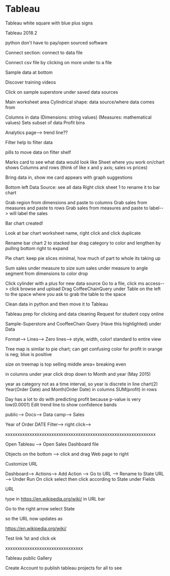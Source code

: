# Tableau

Tableau white square with blue plus signs

Tableau 2018.2

python don't have to pay/open sourced software

Connect section: connect to data file

Connect csv file by clicking on more under to a file

Sample data at bottom

Discover training videos

Click on sample superstore under saved data sources


Main worksheet area
Cylindrical shape: data source/where data comes from 

Columns in data
(Dimensions: string values)
(Measures: mathematical values)
Sets subset of data
Profit bins

Analytics page--> trend line??

Filter help to filter data

pills to move data on filter shelf

Marks card to see what data would look like
Sheet where you work on/chart shows
Columns and rows (think of like x and y axis; sales vs prices)

Bring data in, show me card appears with graph suggestions

Bottom left Data Source: see all data
Right click sheet 1 to rename it to bar chart

Grab region from dimensions and paste to columns
Grab sales from measures and paste to rows
Grab sales from measures and paste to label--> will label the sales

Bar chart created!

Look at bar chart worksheet name, right click and click duplicate

Rename bar chart 2 to stacked bar
drag category to color and lengthen by pulling bottom right to expand

Pie chart: keep pie slices minimal, how much of part to whole its taking up

Sum sales under measure to size
sum sales under measure to angle
segment from dimensions to color drop

Click cylinder with a plus for new data source 
Go to a file, click ms access--> click browse and upload
Drag CoffeeChainQuery under Table on the left to the space where you ask to grab the table to the space

Clean data in python and then move it to Tableau

Tableau prep for clicking and data cleaning
Request for student copy online

Sample-Superstore and CooffeeChain Query (Have this highlighted) under Data

Format--> Lines--> Zero lines--> style, width, color!
standard to entire view

Tree map is similar to pie chart; can get confusing
color for profit in orange is neg; blue is positive

size on treemap is top selling 
middle area= breaking even

in columns 
under year click drop down to Month and year (May 2015)

year as category not as a time interval, so year is discrete in line chart(2)
Year(Order Date) and Month(Order Date) in columns
SUM(profit) in rows

Day has a lot to do with predicting profit because p-value is very low(0.0001) 
Edit trend line to show confidence bands

public--> Docs--> Data camp--> Sales

Year of Order DATE Filter--> right click-->


xxxxxxxxxxxxxxxxxxxxxxxxxxxxxxxxxxxxxxxxxxxxxxxxxxxxxxxxxxxxxx

Open Tableau --> Open Sales Dashboard file

Objects on the bottom --> click and drag Web page to right

Customize URL

Dashboard--> Actions--> Add Action --> Go to URL --> Rename to State URL --> Under Run On click select then click according to State under Fields

URL 

type in https://en.wikipedia.org/wiki/   in URL bar

Go to the right arrow select State    

so the URL now updates as  

https://en.wikipedia.org/wiki/<State>

Test link 1st and click ok

xxxxxxxxxxxxxxxxxxxxxxxxxxxxxxxx

Tableau public 
Gallery 

Create Account to publish tableau projects for all to see
